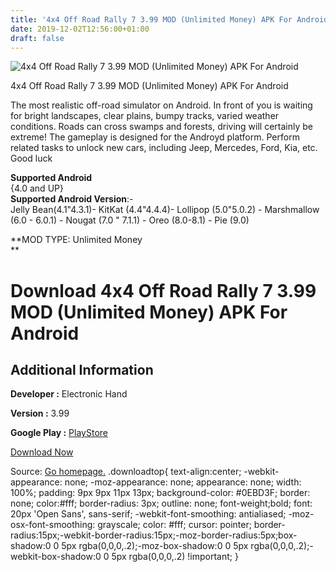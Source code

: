 ```yaml
---
title: '4x4 Off Road Rally 7 3.99 MOD (Unlimited Money) APK For Android'
date: 2019-12-02T12:56:00+01:00
draft: false
---
```


![4x4 Off Road Rally 7 3.99 MOD (Unlimited Money) APK For Android](https://i0.wp.com/apkhome.net/wp-content/uploads/2019/12/4x4-Off-Road-Rally-7-3.99-MOD-Unlimited-Money.png "4x4 Off Road Rally 7 3.99 MOD (Unlimited Money) APK For Android")

  

4x4 Off Road Rally 7 3.99 MOD (Unlimited Money) APK For Android

The most realistic off-road simulator on Android. In front of you is waiting for bright landscapes, clear plains, bumpy tracks, varied weather conditions. Roads can cross swamps and forests, driving will certainly be extreme! The gameplay is designed for the Androyd platform. Perform related tasks to unlock new cars, including Jeep, Mercedes, Ford, Kia, etc.  
Good luck

**Supported Android**  
{4.0 and UP}  
**Supported Android Version**:-  
Jelly Bean(4.1"4.3.1)- KitKat (4.4"4.4.4)- Lollipop (5.0"5.0.2) - Marshmallow (6.0 - 6.0.1) - Nougat (7.0 " 7.1.1) - Oreo (8.0-8.1) - Pie (9.0)

**MOD TYPE: Unlimited Money  
**

Download 4x4 Off Road Rally 7 3.99 MOD (Unlimited Money) APK For Android
========================================================================

Additional Information
----------------------

**Developer :** Electronic Hand

**Version :** 3.99

**Google Play :** [PlayStore](https://play.google.com/store/apps/details?id=com.elechand.ikmkpro7&hl=ru)

  

[Download Now](https://store4app.co/post/4x4-off-road-rally-7-3-99-mod-unlimited-money-apk-for-android_1575214759)

  
Source: [Go homepage.](https://store4app.co/post/4x4-off-road-rally-7-3-99-mod-unlimited-money-apk-for-android_1575214759) .downloadtop{ text-align:center; -webkit-appearance: none; -moz-appearance: none; appearance: none; width: 100%; padding: 9px 9px 11px 13px; background-color: #0EBD3F; border: none; color:#fff; border-radius: 3px; outline: none; font-weight;bold; font: 20px 'Open Sans', sans-serif; -webkit-font-smoothing: antialiased; -moz-osx-font-smoothing: grayscale; color: #fff; cursor: pointer; border-radius:15px;-webkit-border-radius:15px;-moz-border-radius:5px;box-shadow:0 0 5px rgba(0,0,0,.2);-moz-box-shadow:0 0 5px rgba(0,0,0,.2);-webkit-box-shadow:0 0 5px rgba(0,0,0,.2) !important; }